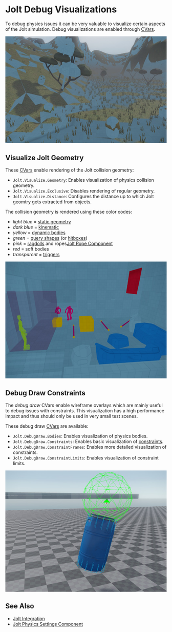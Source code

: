 # Jolt Debug Visualizations

To debug physics issues it can be very valuable to visualize certain aspects of the Jolt simulation.
Debug visualizations are enabled through [CVars](../../debugging/cvars.md).

![Jolt Geometry](media/jolt-debug-geo-terrain.jpg)

## Visualize Jolt Geometry

These [CVars](../../debugging/cvars.md) enable rendering of the Jolt collision geometry:

* `Jolt.Visualize.Geometry`: Enables visualization of physics collision geometry.
* `Jolt.Visualize.Exclusive`: Disables rendering of regular geometry.
* `Jolt.Visualize.Distance`: Configures the distance up to which Jolt geomtry gets extracted from objects.

The collision geometry is rendered using these color codes:

* *light blue* = [static geometry](actors/jolt-static-actor-component.md)
* *dark blue* = [kinematic](actors/jolt-dynamic-actor-component.md)
* *yellow* = [dynamic bodies](actors/jolt-dynamic-actor-component.md)
* *green* = [query shapes](actors/jolt-queryshape-actor-component.md) (or [hitboxes](ragdolls/jolt-hitbox-component.md))
* *pink* = [ragdolls](ragdolls/jolt-ragdoll-component.md) and ropes[Jolt Rope Component](special/jolt-rope-component.md)
* *red* = soft bodies
* *transparent* = [triggers](actors/jolt-trigger-component.md)

![Color coding](media/jolt-debug-geo-types.jpg)

## Debug Draw Constraints

The *debug draw* CVars enable wireframe overlays which are mainly useful to debug issues with constraints. This visualization has a high performance impact and thus should only be used in very small test scenes.

These debug draw [CVars](../../debugging/cvars.md) are available:

* `Jolt.DebugDraw.Bodies`: Enables visualization of physics bodies.
* `Jolt.DebugDraw.Constraints`: Enables basic visualization of [constraints](constraints/jolt-constraints.md).
* `Jolt.DebugDraw.ConstraintFrames`: Enables more detailed visualization of constraints.
* `Jolt.DebugDraw.ConstraintLimits`: Enables visualization of constraint limits.

![Jolt Debug Visualization](media/jolt-debug-vis.jpg)

## See Also

* [Jolt Integration](jolt-overview.md)
* [Jolt Physics Settings Component](jolt-settings-component.md)